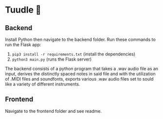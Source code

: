 # Tuudle 🎵

## Backend

Install Python then navigate to the backend folder. Run these commands to run the Flask app:

1. `pip3 install -r requirements.txt` (install the dependencies)
2. `python3 main.py` (runs the Flask server)

The backend consists of a python program that takes a .wav audio file as an input, derives the distinctly spaced notes in said file and with the utilization of .MIDI files and soundfonts, exports various .wav audio files set to sould like a variety of different instruments. 
## Frontend

Navigate to the frontend folder and see readme.
